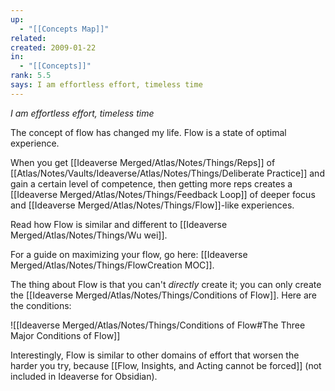 ```yaml
---
up:
  - "[[Concepts Map]]"
related: 
created: 2009-01-22
in:
  - "[[Concepts]]"
rank: 5.5
says: I am effortless effort, timeless time
---
```

 *I am effortless effort, timeless time*

The concept of flow has changed my life. Flow is a state of optimal experience.

When you get [[Ideaverse Merged/Atlas/Notes/Things/Reps]] of [[Atlas/Notes/Vaults/Ideaverse/Atlas/Notes/Things/Deliberate Practice]] and gain a certain level of competence, then getting more reps creates a [[Ideaverse Merged/Atlas/Notes/Things/Feedback Loop]] of deeper focus and [[Ideaverse Merged/Atlas/Notes/Things/Flow]]-like experiences.

Read how Flow is similar and different to [[Ideaverse Merged/Atlas/Notes/Things/Wu wei]]. 

For a guide on maximizing your flow, go here: [[Ideaverse Merged/Atlas/Notes/Things/FlowCreation MOC]].

The thing about Flow is that you can't *directly* create it; you can only create the [[Ideaverse Merged/Atlas/Notes/Things/Conditions of Flow]]. Here are the conditions:

![[Ideaverse Merged/Atlas/Notes/Things/Conditions of Flow#The Three Major Conditions of Flow]]

Interestingly, Flow is similar to other domains of effort that worsen the harder you try, because [[Flow, Insights, and Acting cannot be forced]] (not included in Ideaverse for Obsidian).